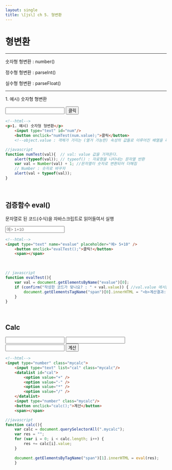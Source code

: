 ```yaml
---
layout: single
title: \[js\] ch 5. 형변환
---
```


# **형변환**
---

숫자형 형변환 : number()  

정수형 형변환 : parseInt()  

실수형 형변환 : parseFloat()
<br/>

---
<p>1. 예시) 숫자형 형변환</p>
	<input type="text" id="num"/>
	<button onclick="numTest(num.value);">클릭</button>

<br/>

```html
<!--html-->
<p>1. 예시) 숫자형 형변환</p>
	<input type="text" id="num"/>
	<button onclick="numTest(num.value);">클릭</button>
    <!--object.value : 객체가 가지는 (열거 가능한) 속성의 값들로 이루어진 배열을 리턴한다. --> 
```

```javascript
//javascript
function numTest(val){  // val: value 값을 가져온다.
    alert(typeof(val)); // typeof() : 자료형을 나타내는 문자열 반환
    var val = Number(val) + 1; //문자열이 숫자로 변환되어 더해짐
    // Number : 숫자로 바꾸자 
    alert(val + typeof(val)); 
}
```
<br/>

## **검증함수 eval()**

문자열로 된 코드(수식)을 자바스크립트로 읽어들여서 실행  

<input type="type" name="evalue" placeholder="예> 1+10" />  

```html
<!--html-->
<input type="text" name="evalue" placeholder="예> 5+10" />
	<button onclick="evalTest();">클릭!</button>
	<span></span>
```
<br/>

```javascript
// javascript
function evalTest(){
    var val = document.getElementsByName("evalue")[0];
    if (confirm("작성한 코드가 맞나요? : " + val.value)) { //val.value 에서는 문자열 상태
        document.getElementsTagName("span")[0].innerHTML = "<b>계산결과:" + eval(val.value) + "</b>" // eval에 넣어주면 계산된다.
    } 
}
```
<br/>

## **Calc**
<input type="number" class="mycalc">
	<input type="text" list="cal" class="mycalc"/>
	<datalist id="cal">
		<option value="+" />
		<option value="-" />
		<option value="*" />
		<option value="/" />
	</datalist>
	<input type="number" class="mycalc"/>
	<button onclick="calc();">계산</button>
	<span></span>

```html
<!--html-->
<input type="number" class="mycalc">
	<input type="text" list="cal" class="mycalc"/>
	<datalist id="cal">
		<option value="+" />
		<option value="-" />
		<option value="*" />
		<option value="/" />
	</datalist>
	<input type="number" class="mycalc"/>
	<button onclick="calc();">계산</button>
	<span></span>
```
```javascript
//javascript
function calc(){
	var calc = document.querySelectorAll(".mycalc");
	var res = "";
	for (var i = 0; i < calc.length; i++) {
		res += calc[i].value;
	}
		
	document.getElementsByTagName("span")[1].innerHTML = eval(res);
	}
```